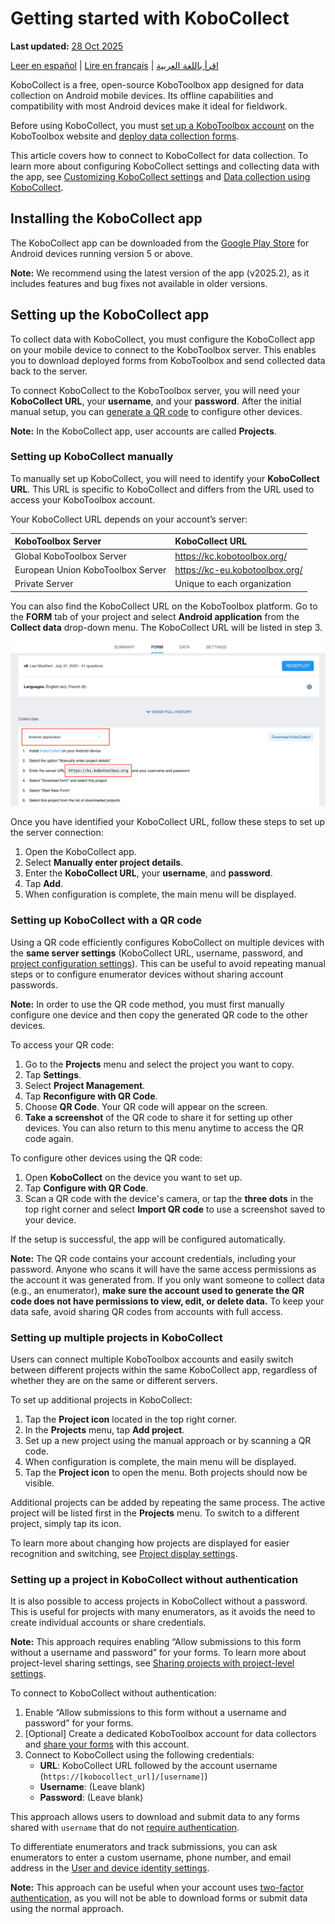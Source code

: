 # Getting started with KoboCollect
**Last updated:** <a href="https://github.com/kobotoolbox/docs/blob/c8c238efa59b04f403f13c150b018e1807c66d5c/source/kobocollect_on_android_latest.md" class="reference">28 Oct 2025</a>

<a href="es/kobocollect_on_android_latest.html">Leer en español</a> | <a href="fr/kobocollect_on_android_latest.html">Lire en français</a> | <a href="ar/kobocollect_on_android_latest.html">اقرأ باللغة العربية</a>

KoboCollect is a free, open-source KoboToolbox app designed for data collection on Android mobile devices. Its offline capabilities and compatibility with most Android devices make it ideal for fieldwork. 

Before using KoboCollect, you must [set up a KoboToolbox account](https://support.kobotoolbox.org/creating_account.html) on the KoboToolbox website and [deploy data collection forms](https://support.kobotoolbox.org/quick_start.html). 

<p class="note">
    This article covers how to connect to KoboCollect for data collection. To learn more about configuring KoboCollect settings and collecting data with the app, see <a href="https://support.kobotoolbox.org/kobocollect_settings.html">Customizing KoboCollect settings</a> and <a href="https://support.kobotoolbox.org/data_collection_kobocollect.html">Data collection using KoboCollect</a>.
</p>

## Installing the KoboCollect app

The KoboCollect app can be downloaded from the [Google Play Store](https://play.google.com/store/apps/details?id=org.koboc.collect.android) for Android devices running version 5 or above. 

<p class="note">
    <strong>Note:</strong> We recommend using the latest version of the app (v2025.2), as it includes features and bug fixes not available in older versions.
</p>

## Setting up the KoboCollect app

To collect data with KoboCollect, you must configure the KoboCollect app on your mobile device to connect to the KoboToolbox server. This enables you to download deployed forms from KoboToolbox and send collected data back to the server.

To connect KoboCollect to the KoboToolbox server, you will need your **KoboCollect URL**, your **username**, and your **password**. After the initial manual setup, you can [generate a QR code](https://support.kobotoolbox.org/kobocollect_on_android_latest.html#setting-up-kobocollect-with-a-qr-code) to configure other devices. 

<p class="note">
    <strong>Note:</strong> In the KoboCollect app, user accounts are called <strong>Projects</strong>.
</p>

### Setting up KoboCollect manually 
To manually set up KoboCollect, you will need to identify your **KoboCollect URL**. This URL is specific to KoboCollect and differs from the URL used to access your KoboToolbox account. 

Your KoboCollect URL depends on your account’s server:

| **KoboToolbox Server**    | **KoboCollect URL**                     |
| :----------------- | :--------------------------------------------- |
| Global KoboToolbox Server               | https://kc.kobotoolbox.org/ |
| European Union KoboToolbox Server      | https://kc-eu.kobotoolbox.org/ |
| Private Server           | Unique to each organization            |

You can also find the KoboCollect URL on the KoboToolbox platform. Go to the **FORM** tab of your project and select **Android application** from the **Collect data** drop-down menu. The KoboCollect URL will be listed in step 3.

![Select Android app in browser](images/kobocollect_on_android_latest/select_android_app_in_browser.png)

Once you have identified your KoboCollect URL, follow these steps to set up the server connection:

1. Open the KoboCollect app.
2. Select **Manually enter project details**.
3. Enter the **KoboCollect URL**, your **username**, and **password**.
4. Tap **Add**. 
5. When configuration is complete, the main menu will be displayed.

### Setting up KoboCollect with a QR code

Using a QR code efficiently configures KoboCollect on multiple devices with the **same server settings** (KoboCollect URL, username, password, and <a href="https://support.kobotoolbox.org/kobocollect_settings.html">project configuration settings</a>). This can be useful to avoid repeating manual steps or to configure enumerator devices without sharing account passwords.

<p class="note">
    <strong>Note:</strong> In order to use the QR code method, you must first manually configure one device and then copy the generated QR code to the other devices. 
</p>

To access your QR code:

1. Go to the **Projects** menu and select the project you want to copy.
2. Tap **Settings**.
3. Select **Project Management**.
4. Tap **Reconfigure with QR Code**.
5. Choose **QR Code**. Your QR code will appear on the screen.
6. **Take a screenshot** of the QR code to share it for setting up other devices. You can also return to this menu anytime to access the QR code again.
   
To configure other devices using the QR code:

1. Open **KoboCollect** on the device you want to set up.
2. Tap **Configure with QR Code**.
3. Scan a QR code with the device's camera, or tap the <i class="k-icon-more"></i> **three dots** in the top right corner and select **Import QR code** to use a screenshot saved to your device.

If the setup is successful, the app will be configured automatically.

<p class="note">
    <strong>Note:</strong> The QR code contains your account credentials, including your password. Anyone who scans it will have the same access permissions as the account it was generated from. If you only want someone to collect data (e.g., an enumerator), <strong>make sure the account used to generate the QR code does not have permissions to view, edit, or delete data.</strong> To keep your data safe, avoid sharing QR codes from accounts with full access.
</p>

### Setting up multiple projects in KoboCollect

Users can connect multiple KoboToolbox accounts and easily switch between different projects within the same KoboCollect app, regardless of whether they are on the same or different servers.

To set up additional projects in KoboCollect:

1. Tap the **Project icon** located in the top right corner.
2. In the **Projects** menu, tap **Add project**.
3. Set up a new project using the manual approach or by scanning a QR code.
4. When configuration is complete, the main menu will be displayed.
5. Tap the **Project icon** to open the menu. Both projects should now be visible.

Additional projects can be added by repeating the same process. The active project will be listed first in the **Projects** menu. To switch to a different project, simply tap its icon. 

<p class="note">
    To learn more about changing how projects are displayed for easier recognition and switching, see <a href="https://support.kobotoolbox.org/kobocollect_settings.html#project-display-settings">Project display settings</a>.
</p>

### Setting up a project in KoboCollect without authentication

It is also possible to access projects in KoboCollect without a password. This is useful for projects with many enumerators, as it avoids the need to create individual accounts or share credentials.

<p class="note">
    <strong>Note:</strong> This approach requires enabling “Allow submissions to this form without a username and password” for your forms. To learn more about project-level sharing settings, see <a href="https://support.kobotoolbox.org/project_sharing_settings.html">Sharing projects with project-level settings</a>.
</p>

To connect to KoboCollect without authentication:
1. Enable “Allow submissions to this form without a username and password” for your forms.
2. [Optional] Create a dedicated KoboToolbox account for data collectors and [share your forms](https://support.kobotoolbox.org/managing_permissions.html) with this account. 
3. Connect to KoboCollect using the following credentials:
    - **URL**: KoboCollect URL followed by the account username (`https://[kobocollect_url]/[username]`)
    - **Username**: (Leave blank)
    - **Password**: (Leave blank)

This approach allows users to download and submit data to any forms shared with `username` that do not [require authentication](https://support.kobotoolbox.org/project_sharing_settings.html).

To differentiate enumerators and track submissions, you can ask enumerators to enter a custom username, phone number, and email address in the [User and device identity settings](https://support.kobotoolbox.org/kobocollect_settings.html#user-and-device-identity-settings).

<p class="note">
    <strong>Note:</strong> This approach can be useful when your account uses <a href="https://support.kobotoolbox.org/two_factor_authentication.html">two-factor authentication</a>, as you will not be able to download forms or submit data using the normal approach.
</p>
